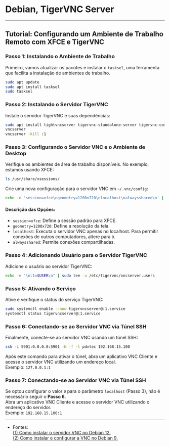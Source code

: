 # Debian, TigerVNC Server
---

## Tutorial: Configurando um Ambiente de Trabalho Remoto com XFCE e TigerVNC

### Passo 1: Instalando o Ambiente de Trabalho

Primeiro, vamos atualizar os pacotes e instalar o `tasksel`, uma ferramenta que facilita a instalação de ambientes de trabalho.

```bash
sudo apt update
sudo apt install tasksel
sudo tasksel
```

### Passo 2: Instalando o Servidor TigerVNC

Instale o servidor TigerVNC e suas dependências:

```bash
sudo apt install tightvncserver tigervnc-standalone-server tigervnc-common
vncserver
vncserver -kill :1
```

### Passo 3: Configurando o Servidor VNC e o Ambiente de Desktop

Verifique os ambientes de área de trabalho disponíveis. No exemplo, estamos usando XFCE:

```bash
ls /usr/share/xsessions/
```

Crie uma nova configuração para o servidor VNC em `~/.vnc/config`:

```bash
echo -e 'session=xfce\ngeometry=1200x720\nlocalhost\nalwaysshared\n' | tee "$HOME"/.vnc/config
```

#### Descrição das Opções:
- `session=xfce`: Define a sessão padrão para XFCE.
- `geometry=1200x720`: Define a resolução da tela.
- `localhost`: Executa o servidor VNC apenas no localhost. Para permitir conexões de outros computadores, altere para `0`.
- `alwaysshared`: Permite conexões compartilhadas.

### Passo 4: Adicionando Usuário para o Servidor TigerVNC

Adicione o usuário ao servidor TigerVNC:

```bash
echo -e "\n:1=$USER\n" | sudo tee -a /etc/tigervnc/vncserver.users
```

### Passo 5: Ativando o Serviço

Ative e verifique o status do serviço TigerVNC:

```bash
sudo systemctl enable --now tigervncserver@:1.service
systemctl status tigervncserver@:1.service
```

### Passo 6: Conectando-se ao Servidor VNC via Túnel SSH

Finalmente, conecte-se ao servidor VNC usando um túnel SSH:

```bash
ssh -L 5901:0.0.0.0:5901 -N -f -l pdvtec 192.168.15.100
```
Após este comando para ativar o túnel, abra um aplicativo VNC Cliente e acesse o servidor VNC utilizando um endereço local.  
Exemplo: `127.0.0.1:1`  

### Passo 7: Conectando-se ao Servidor VNC via Túnel SSH

Se optou configurar o valor `0` para o parâmetro `localhost` (Passo 3), não é necessário seguir o **Passo 6**.  
Abra um aplicativo VNC Cliente e acesse o servidor VNC utilizando o endereço do servidor.  
Exemplo: `192.168.15.100:1`  

---

- Fontes:  
[(1) Como instalar o servidor VNC no Debian 12.](https://pt.linux-console.net/?p=30634#:~:text=No%20Debian,%20voc%C3%AA%20pode%20usar%20TigerVNC%20para%20criar)  
[(2) Como instalar e configurar a VNC no Debian 9.](https://www.digitalocean.com/community/tutorials/how-to-install-and-configure-vnc-on-debian-9-pt)

